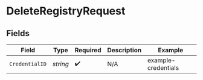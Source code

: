 # DeleteRegistryRequest


## Fields

| Field               | Type                | Required            | Description         | Example             |
| ------------------- | ------------------- | ------------------- | ------------------- | ------------------- |
| `CredentialID`      | *string*            | :heavy_check_mark:  | N/A                 | example-credentials |